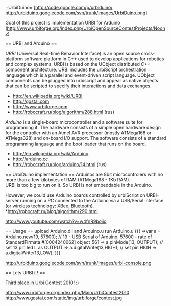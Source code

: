 =UrbiDuino=
[http://code.google.com/p/urbiduino/ http://urbiduino.googlecode.com/svn/trunk/images/UrbiDuino.png]

Goal of this project is implementation URBI for Arduino (http://www.urbiforge.org/index.php/UrbiOpenSourceContestProjects/Noonv)

== URBI and Arduino ==

*URBI* (Universal Real-time Behavior Interface) is an open source cross-platform software platform in C++ used to develop applications for robotics and complex systems. URBI is based on the UObject distributed *C++* component architecture. 
URBI includes the urbiScript orchestration language which is a parallel and event-driven script language. UObject components can be plugged into urbiscript and appear as native objects that can be scripted to specify their interactions and data exchanges.
* http://en.wikipedia.org/wiki/URBI
* http://gostai.com
* http://www.urbiforge.com
* http://robocraft.ru/blog/algorithm/288.html (rus)

*Arduino* is a single-board microcontroller and a software suite for programming it. The hardware consists of a simple open hardware design for the controller with an Atmel AVR processor (mostly ATMega168 or ATMega328) and on-board I/O  support. The software consists of a standard programming language and the boot loader that runs on the board.<br>
* http://en.wikipedia.org/wiki/Arduino
* http://arduino.cc
* http://robocraft.ru/blog/arduino/14.html (rus)


== UrbiDuino implementation ==
Arduinos are 8bit microcontrolers with no more than a few kilobytes of RAM (ATMega168 - 1Kb RAM). <br>
URBI is too big to run on it. So URBI is not embeddable in the Arduino.

However, we could use Arduino boards controlled by urbiScript on URBI-server running on a PC connected to the Arduino via a USB/Serial interface (or wireless technology: XBee, Bluetooth).
*http://robocraft.ru/blog/algorithm/290.html


http://www.youtube.com/watch?v=w4fnR9boiio

== Usage ==
upload Arduino.dll and Arduino.u
run Arduino.u
{{{
=>var a = Arduino.new(19, 57600); // 19 - USB Serial of Arduino, 57600 - rate of StandardFirmata
#[0004240062] object_561
=> a.pinMode(13, OUTPUT); // set 13 pin led L as OUTPUT
=> a.digitalWrite(13,HIGH); // set pin HIGH
=> a.digitalWrite(13,LOW);
}}}

http://urbiduino.googlecode.com/svn/trunk/images/urbi-console.png
 
== Lets URBI it! ==

Third place in Urbi Contest 2010! :)

http://www.urbiforge.org/index.php/Main/UrbiContest2010 
http://www.gostai.com/static/img/urbiforge/contest.jpg
